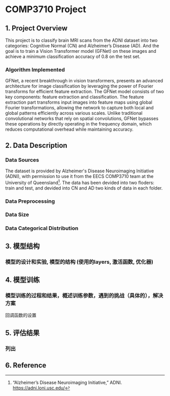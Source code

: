 # COMP3710 Project
## 1. Project Overview
This project is to classify brain MRI scans from the ADNI dataset into two categories: Cognitive Normal (CN) and Alzheimer’s Disease (AD). And the goal is to train a Vision Transformer model (GFNet) on these images and achieve a minimum classification accuracy of 0.8 on the test set.
### Algorithm Implemented
GFNet, a recent breakthrough in vision transformers, presents an advanced architecture for image classification by leveraging the power of Fourier transforms for efficient feature extraction. The GFNet model consists of two key components: feature extraction and classification. The feature extraction part transforms input images into feature maps using global Fourier transformations, allowing the network to capture both local and global patterns efficiently across various scales. Unlike traditional convolutional networks that rely on spatial convolutions, GFNet bypasses these operations by directly operating in the frequency domain, which reduces computational overhead while maintaining accuracy.
## 2. Data Description
### Data Sources
The dataset is provided by Alzheimer's Disease Neuroimaging Initiative (ADNI), with permission to use it from the EECS COMP3710 team at the University of Queensland[^1]. The data has been devided into two floders: train and test, and devided into CN and AD two kinds of data in each folder.
### Data Preprocessing

### Data Size

### Data Categorical Distribution

## 3. 模型结构
### 模型的设计和实验, 模型的结构 (使用的layers, 激活函数, 优化器)
## 4. 模型训练
### 模型训练的过程和结果，概述训练参数，遇到的挑战（具体的），解决方案
回调函数的设置
## 5. 评估结果
### 列出
## 6. Reference
[^1]: “Alzheimer’s Disease Neuroimaging Initiative,” ADNI. https://adni.loni.usc.edu/